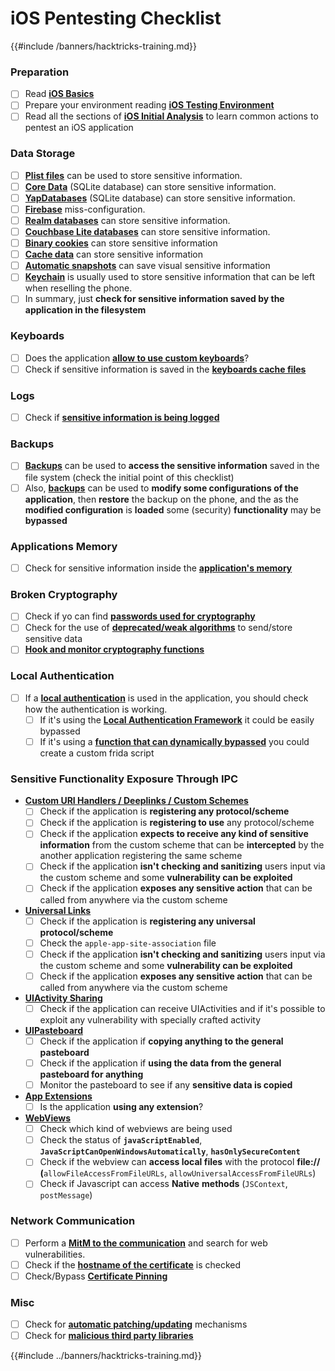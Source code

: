 # iOS Pentesting Checklist

{{#include /banners/hacktricks-training.md}}



### Preparation

- [ ] Read [**iOS Basics**](ios-pentesting/ios-basics.md)
- [ ] Prepare your environment reading [**iOS Testing Environment**](ios-pentesting/ios-testing-environment.md)
- [ ] Read all the sections of [**iOS Initial Analysis**](ios-pentesting/index.html#initial-analysis) to learn common actions to pentest an iOS application

### Data Storage

- [ ] [**Plist files**](ios-pentesting/index.html#plist) can be used to store sensitive information.
- [ ] [**Core Data**](ios-pentesting/index.html#core-data) (SQLite database) can store sensitive information.
- [ ] [**YapDatabases**](ios-pentesting/index.html#yapdatabase) (SQLite database) can store sensitive information.
- [ ] [**Firebase**](ios-pentesting/index.html#firebase-real-time-databases) miss-configuration.
- [ ] [**Realm databases**](ios-pentesting/index.html#realm-databases) can store sensitive information.
- [ ] [**Couchbase Lite databases**](ios-pentesting/index.html#couchbase-lite-databases) can store sensitive information.
- [ ] [**Binary cookies**](ios-pentesting/index.html#cookies) can store sensitive information
- [ ] [**Cache data**](ios-pentesting/index.html#cache) can store sensitive information
- [ ] [**Automatic snapshots**](ios-pentesting/index.html#snapshots) can save visual sensitive information
- [ ] [**Keychain**](ios-pentesting/index.html#keychain) is usually used to store sensitive information that can be left when reselling the phone.
- [ ] In summary, just **check for sensitive information saved by the application in the filesystem**

### Keyboards

- [ ] Does the application [**allow to use custom keyboards**](ios-pentesting/index.html#custom-keyboards-keyboard-cache)?
- [ ] Check if sensitive information is saved in the [**keyboards cache files**](ios-pentesting/index.html#custom-keyboards-keyboard-cache)

### **Logs**

- [ ] Check if [**sensitive information is being logged**](ios-pentesting/index.html#logs)

### Backups

- [ ] [**Backups**](ios-pentesting/index.html#backups) can be used to **access the sensitive information** saved in the file system (check the initial point of this checklist)
- [ ] Also, [**backups**](ios-pentesting/index.html#backups) can be used to **modify some configurations of the application**, then **restore** the backup on the phone, and the as the **modified configuration** is **loaded** some (security) **functionality** may be **bypassed**

### **Applications Memory**

- [ ] Check for sensitive information inside the [**application's memory**](ios-pentesting/index.html#testing-memory-for-sensitive-data)

### **Broken Cryptography**

- [ ] Check if yo can find [**passwords used for cryptography**](ios-pentesting/index.html#broken-cryptography)
- [ ] Check for the use of [**deprecated/weak algorithms**](ios-pentesting/index.html#broken-cryptography) to send/store sensitive data
- [ ] [**Hook and monitor cryptography functions**](ios-pentesting/index.html#broken-cryptography)

### **Local Authentication**

- [ ] If a [**local authentication**](ios-pentesting/index.html#local-authentication) is used in the application, you should check how the authentication is working.
  - [ ] If it's using the [**Local Authentication Framework**](ios-pentesting/index.html#local-authentication-framework) it could be easily bypassed
  - [ ] If it's using a [**function that can dynamically bypassed**](ios-pentesting/index.html#local-authentication-using-keychain) you could create a custom frida script

### Sensitive Functionality Exposure Through IPC

- [**Custom URI Handlers / Deeplinks / Custom Schemes**](ios-pentesting/index.html#custom-uri-handlers-deeplinks-custom-schemes)
  - [ ] Check if the application is **registering any protocol/scheme**
  - [ ] Check if the application is **registering to use** any protocol/scheme
  - [ ] Check if the application **expects to receive any kind of sensitive information** from the custom scheme that can be **intercepted** by the another application registering the same scheme
  - [ ] Check if the application **isn't checking and sanitizing** users input via the custom scheme and some **vulnerability can be exploited**
  - [ ] Check if the application **exposes any sensitive action** that can be called from anywhere via the custom scheme
- [**Universal Links**](ios-pentesting/index.html#universal-links)
  - [ ] Check if the application is **registering any universal protocol/scheme**
  - [ ] Check the `apple-app-site-association` file
  - [ ] Check if the application **isn't checking and sanitizing** users input via the custom scheme and some **vulnerability can be exploited**
  - [ ] Check if the application **exposes any sensitive action** that can be called from anywhere via the custom scheme
- [**UIActivity Sharing**](ios-pentesting/ios-uiactivity-sharing.md)
  - [ ] Check if the application can receive UIActivities and if it's possible to exploit any vulnerability with specially crafted activity
- [**UIPasteboard**](ios-pentesting/ios-uipasteboard.md)
  - [ ] Check if the application if **copying anything to the general pasteboard**
  - [ ] Check if the application if **using the data from the general pasteboard for anything**
  - [ ] Monitor the pasteboard to see if any **sensitive data is copied**
- [**App Extensions**](ios-pentesting/ios-app-extensions.md)
  - [ ] Is the application **using any extension**?
- [**WebViews**](ios-pentesting/ios-webviews.md)
  - [ ] Check which kind of webviews are being used
  - [ ] Check the status of **`javaScriptEnabled`**, **`JavaScriptCanOpenWindowsAutomatically`**, **`hasOnlySecureContent`**
  - [ ] Check if the webview can **access local files** with the protocol **file://** **(**`allowFileAccessFromFileURLs`, `allowUniversalAccessFromFileURLs`)
  - [ ] Check if Javascript can access **Native** **methods** (`JSContext`, `postMessage`)

### Network Communication

- [ ] Perform a [**MitM to the communication**](ios-pentesting/index.html#network-communication) and search for web vulnerabilities.
- [ ] Check if the [**hostname of the certificate**](ios-pentesting/index.html#hostname-check) is checked
- [ ] Check/Bypass [**Certificate Pinning**](ios-pentesting/index.html#certificate-pinning)

### **Misc**

- [ ] Check for [**automatic patching/updating**](ios-pentesting/index.html#hot-patching-enforced-updateing) mechanisms
- [ ] Check for [**malicious third party libraries**](ios-pentesting/index.html#third-parties)

{{#include ../banners/hacktricks-training.md}}


